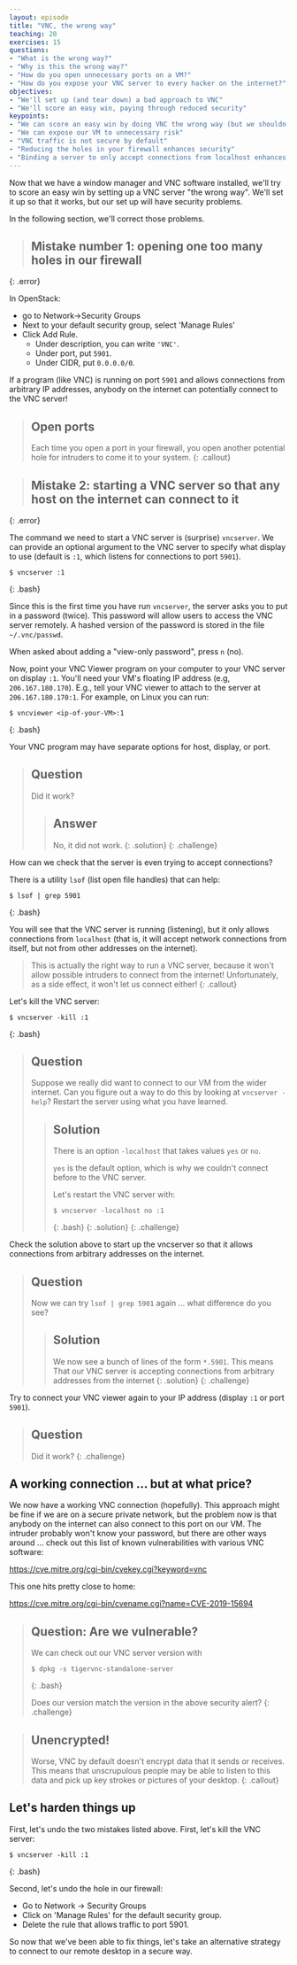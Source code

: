 ```yaml
---
layout: episode
title: "VNC, the wrong way"
teaching: 20
exercises: 15
questions:
- "What is the wrong way?"
- "Why is this the wrong way?"
- "How do you open unnecessary ports on a VM?"
- "How do you expose your VNC server to every hacker on the internet?"
objectives:
- "We'll set up (and tear down) a bad approach to VNC"
- "We'll score an easy win, paying through reduced security"
keypoints:
- "We can score an easy win by doing VNC the wrong way (but we shouldn't)"
- "We can expose our VM to unnecessary risk"
- "VNC traffic is not secure by default"
- "Reducing the holes in your firewall enhances security"
- "Binding a server to only accept connections from localhost enhances security"
---
```


Now that we have a window manager and VNC software installed, we'll try to score an easy win by setting up a VNC server "the wrong way". We'll set it up so that it works, but our set up will have security problems.

In the following section, we'll correct those problems.

> ## Mistake number 1: opening one too many holes in our firewall
{: .error}

In OpenStack:

* go to Network->Security Groups
* Next to your default security group, select 'Manage Rules'
* Click Add Rule.
  * Under description, you can write `'VNC'`.
  * Under port, put `5901`.
  * Under CIDR, put `0.0.0.0/0`.

If a program (like VNC) is running on port `5901` and allows connections from arbitrary IP addresses, anybody on the internet can potentially connect to the VNC server!

> ## Open ports
>
> Each time you open a port in your firewall, you open another potential
> hole for intruders to come it to your system.
{: .callout}

> ## Mistake 2: starting a VNC server so that any host on the internet can connect to it
{: .error}

The command we need to start a VNC server is (surprise) `vncserver`. We can provide an optional argument to the VNC server to specify what display to use (default is `:1`, which listens for connections to port `5901`).

~~~
$ vncserver :1
~~~
{: .bash}

Since this is the first time you have run `vncserver`, the server asks you to put
in a password (twice). This password will allow users to access the VNC server
remotely. A hashed version of the password is stored in the file `~/.vnc/passwd`.

When asked about adding a "view-only password", press `n` (no).

Now, point your VNC Viewer program on your computer to your VNC server on display `:1`. You'll need your VM's floating IP address (e.g, `206.167.180.170`). E.g., tell your VNC viewer to attach to the server at `206.167.180.170:1`. For example, on Linux you can run:

~~~
$ vncviewer <ip-of-your-VM>:1
~~~
{: .bash}

Your VNC program may have separate options for host, display, or port.

> ## Question
>
> Did it work?
> > ## Answer
> >
> > No, it did not work.
> {: .solution}
{: .challenge}

How can we check that the server is even trying to accept connections?

There is a utility `lsof` (list open file handles) that can help:

~~~
$ lsof | grep 5901
~~~
{: .bash}

You will see that the VNC server is running (listening), but it only allows
connections from `localhost` (that is, it will accept network connections from itself,
but not from other addresses on the internet).

> This is actually the right way to run a VNC server, because it won't
> allow possible intruders to connect from the internet! Unfortunately,
> as a side effect, it won't let us connect either!
{: .callout}

Let's kill the VNC server:

~~~
$ vncserver -kill :1
~~~
{: .bash}

> ## Question
>
> Suppose we really did want to connect to our VM from the wider internet.
> Can you figure out a way to do this by looking at `vncserver -help`?
> Restart the server using what you have learned.
> > ## Solution
> >
> > There is an option `-localhost` that takes values `yes` or `no`.
> >
> > `yes` is the default option, which is why we couldn't connect
> > before to the VNC server.
> >
> > Let's restart the VNC server with:
> > ~~~
> > $ vncserver -localhost no :1
> > ~~~
> > {: .bash}
> {: .solution}
{: .challenge}

Check the solution above to start up the vncserver so that it allows
connections from arbitrary addresses on the internet.

> ## Question
> Now we can try `lsof | grep 5901` again ... what difference do you see?
>
> > ## Solution
> >
> > We now see a bunch of lines of the form `*.5901`. This means
> > That our VNC server is accepting connections from arbitrary
> > addresses from the internet
> {: .solution}
{: .challenge}

Try to connect your VNC viewer again to your IP address (display `:1` or port `5901`).

> ## Question
> Did it work?
{: .challenge}

## A working connection ... but at what price?

We now have a working VNC connection (hopefully).
This approach might be fine if we are on a secure private network, but the problem now is that anybody on the internet can also connect to this port on our VM. The intruder probably won't know your password, but there are other ways around ... check out this list of known vulnerabilities with various VNC software:

<https://cve.mitre.org/cgi-bin/cvekey.cgi?keyword=vnc>

This one hits pretty close to home:

<https://cve.mitre.org/cgi-bin/cvename.cgi?name=CVE-2019-15694>

> ## Question: Are we vulnerable?
>
> We can check out our VNC server version with
> ~~~
> $ dpkg -s tigervnc-standalone-server
> ~~~
> {: .bash}
>
> Does our version match the version in the above security alert?
{: .challenge}

> ## Unencrypted!
>
> Worse, VNC by default doesn't encrypt data that it sends or receives.
> This means that unscrupulous people may be able to listen to this data
> and pick up key strokes or pictures of your desktop.
{: .callout}

## Let's harden things up

First, let's undo the two mistakes listed above. First, let's kill the VNC server:

~~~
$ vncserver -kill :1
~~~
{: .bash}

Second, let's undo the hole in our firewall:

* Go to Network -> Security Groups
* Click on 'Manage Rules' for the default security group.
* Delete the rule that allows traffic to port 5901.

So now that we've been able to fix things, let's take an alternative strategy to connect to our remote desktop in a secure way.
